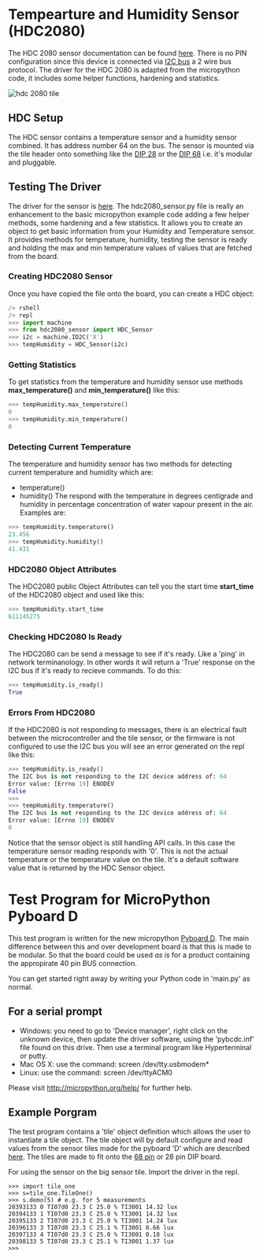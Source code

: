 # Tempearture and Humidity Sensor (HDC2080)

The HDC 2080 sensor documentation can be found [here](https://pybd.io/hw/tile_sensa.html). There is no PIN configuration since this device is connected via [I2C bus](https://i2c.info/) a 2 wire bus protocol.
The driver for the HDC 2080 is adapted from the micropython code, it includes some helper functions, hardening and statistics.

![hdc 2080 tile](https://github.com/SamsungResearchUK-IoT-Meetup/projects/blob/master/micropython/assets/TILE_SENSA_ds1.jpg)

## HDC Setup
The HDC sensor contains a temperature sensor and a humidity sensor combined. It has address number 64 on the bus.
The sensor is mounted via the tile header onto something like the [DIP 28](https://pybd.io/hw/wbus_dip28.html) or the [DIP 68](https://pybd.io/hw/wbus_dip68.html) i.e. it's modular and pluggable.

## Testing The Driver
The driver for the sensor is [here](https://github.com/SamsungResearchUK-IoT-Meetup/projects/blob/master/micropython/test-programs/tiles/hdc2080_sensor.py). The hdc2080_sensor.py file is really an enhancement to the basic micropython example code adding a few helper methods, some hardening and a few statistics. It allows you to create an object to get basic information from your Humidity and Temperature sensor. It provides methods for temperature, humidity, testing the sensor is ready and holding the max and min temperature values of values that are fetched from the board.

### Creating HDC2080 Sensor
Once you have copied the file onto the board, you can create a HDC object:

```python
/> rshell
/> repl
>>> import machine
>>> from hdc2080_sensor import HDC_Sensor
>>> i2c = machine.ID2C('X')
>>> tempHumidity = HDC_Sensor(i2c)
```
### Getting Statistics
To get statistics from the temperature and humidity sensor use methods **max_temperature()** and **min_temperature()** like this:

```python
>>> tempHumidity.max_temperature()
0
>>> tempHumidity.min_temperature()
0
```

### Detecting Current Temperature
The temperature and humidity sensor has two methods for detecting current temperature and humidity which are:
* temperature()
* humidity()
The respond with the temperature in degrees centigrade and humidity in percentage concentration of water vapour present in the air.
Examples are:

```python
>>> tempHumidity.temperature()
23.456
>>> tempHumidity.humidity()
41.431
```

### HDC2080 Object Attributes
The HDC2080 public Object Attributes can tell you the start time **start_time** of the HDC2080 object and used like this:
```python
>>> tempHumidity.start_time
611145275
```

### Checking HDC2080 Is Ready
The HDC2080 can be send a message to see if it's ready. Like a 'ping' in network terminanology. In other words it will return a 'True' response on the I2C bus if it's ready to recieve commands. To do this:

```python
>>> tempHumidity.is_ready()
True
```
### Errors From HDC2080
If the HDC2080 is not responding to messages, there is an electrical fault between the microcontroller and the tile sensor, or the firmware is not configured to use the I2C bus you will see an error generated on the repl like this:

```python
>>> tempHumidity.is_ready()
The I2C bus is not responding to the I2C device address of: 64
Error value: [Errno 19] ENODEV
False
>>>
>>> tempHumidity.temperature()
The I2C bus is not responding to the I2C device address of: 64
Error value: [Errno 19] ENODEV
0
```

Notice that the sensor object is still handling API calls. In this case the temperature sensor reading responds with '0'. This is not the actual temperature or the temperature value on the tile. It's a default software value that is returned by the HDC Sensor object.


# Test Program for MicroPython Pyboard D

This test program is written for the new micropython [Pyboard D](http://pybd.io/).
The main difference between this and over development board is that this is made to be modular.
So that the board could be used *as is* for a product containing the appropirate 40 pin BUS connection.

You can get started right away by writing your Python code in 'main.py' as normal.

## For a serial prompt
 - Windows: you need to go to 'Device manager', right click on the unknown device,
   then update the driver software, using the 'pybcdc.inf' file found on this drive.
   Then use a terminal program like Hyperterminal or putty.
 - Mac OS X: use the command: screen /dev/tty.usbmodem*
 - Linux: use the command: screen /dev/ttyACM0

Please visit http://micropython.org/help/ for further help.

## Example Porgram

The test program contains a 'tile' object definition which allows the user to instantiate a tile
object. The tile object will by default configure and read values from the sensor tiles made for
the pyboard 'D' which are described [here](https://pybd.io/hw/tile_sensa.html). The tiles are made to fit
onto the [68 pin](https://pybd.io/hw/wbus_dip68.html) or 28 pin DIP board.

For using the sensor on the big sensor tile. Import the driver in the repl.

```
>>> import tile_one
>>> s=tile_one.TileOne()
>>> s.demo(5) # e.g. for 5 measurements
20393133 0 TI07d0 23.3 C 25.0 % TI3001 14.32 lux
20394133 1 TI07d0 23.3 C 25.0 % TI3001 14.32 lux
20395133 2 TI07d0 23.3 C 25.0 % TI3001 14.24 lux
20396133 3 TI07d0 23.3 C 25.1 % TI3001 0.66 lux
20397133 4 TI07d0 23.3 C 25.0 % TI3001 0.18 lux
20398133 5 TI07d0 23.3 C 25.1 % TI3001 1.37 lux
>>>
```

